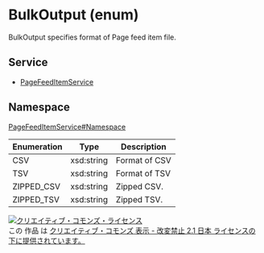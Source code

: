 # BulkOutput (enum)
BulkOutput specifies format of Page feed item file.

## Service

- [PageFeedItemService](../../services/PageFeedItemService.md)

## Namespace

[PageFeedItemService#Namespace](../../services/PageFeedItemService.md#namespace)

| Enumeration | Type | Description |
|---|---|---|
| CSV | xsd:string | Format of CSV |
| TSV | xsd:string | Format of TSV |
| ZIPPED_CSV | xsd:string | Zipped CSV. |
| ZIPPED_TSV | xsd:string | Zipped TSV. |

[![クリエイティブ・コモンズ・ライセンス](https://i.creativecommons.org/l/by-nd/2.1/jp/88x31.png)](http://creativecommons.org/licenses/by-nd/2.1/jp/)<br>
この 作品 は [クリエイティブ・コモンズ 表示 - 改変禁止 2.1 日本 ライセンスの下に提供されています。](http://creativecommons.org/licenses/by-nd/2.1/jp/)
